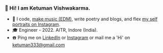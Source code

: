 ### 💎 Hi! I am Ketuman Vishwakarma. 

- 💙 I code, [make music (EDM)](https://www.youtube.com/channel/UCZrpkuw254gMrjlIZd8bS1g), write poetry and blogs, and flex [my self portraits on Instagram](https://www.instagram.com/k2maan/).
- 🎓 Engineer - 2022. AITR, Indore (India).
- ☎️ Ping me on [LinkedIn](https://www.linkedin.com/in/k2maan/) or [Instagram](https://www.instagram.com/k2maan/) or mail me a 'Hi' on ketuman333@gmail.com
